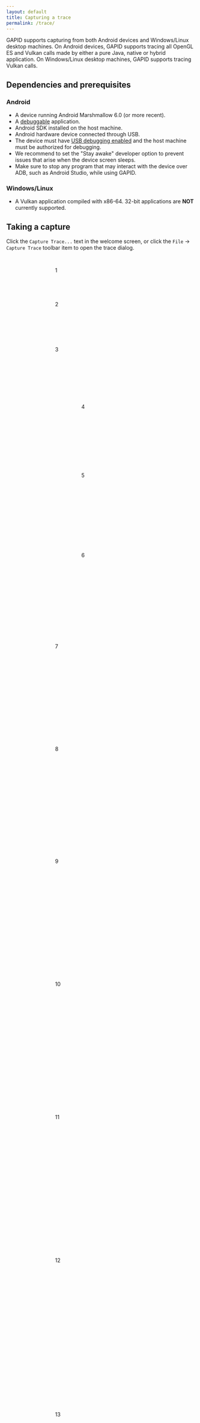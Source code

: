 ```yaml
---
layout: default
title: Capturing a trace
permalink: /trace/
---
```


GAPID supports capturing from both Android devices and Windows/Linux desktop machines. On Android devices, GAPID supports tracing all OpenGL ES and Vulkan calls made by either a pure Java, native or hybrid application. On Windows/Linux desktop machines, GAPID supports tracing Vulkan calls.

## Dependencies and prerequisites

### Android

* A device running Android Marshmallow 6.0 (or more recent).
* A [debuggable](https://developer.android.com/guide/topics/manifest/application-element.html#debug) application.
* Android SDK installed on the host machine.
* Android hardware device connected through USB.
* The device must have [USB debugging enabled](https://developer.android.com/studio/debug/dev-options.html) and the host machine must be authorized for debugging.
* We recommend to set the "Stay awake" developer option to prevent issues that arise when the device screen sleeps.
* Make sure to stop any program that may interact with the device over ADB, such as Android Studio, while using GAPID.

### Windows/Linux

* A Vulkan application compiled with x86-64. 32-bit applications are **NOT** currently supported. 

## Taking a capture

Click the `Capture Trace...` text in the welcome screen, or click the `File` &rarr; `Capture Trace` toolbar item to open the trace dialog.

<div class="callout-img">
  <div style="margin: 43px 130px">1</div>
  <div style="margin: 73px 130px">2</div>
  <div style="margin: 103px 130px">3</div>
  <div style="margin: 135px 200px">4</div>
  <div style="margin: 165px 200px">5</div>
  <div style="margin: 195px 200px">6</div>
  <div style="margin: 225px 130px">7</div>
  <div style="margin: 255px 130px">8</div>
  <div style="margin: 281px 130px">9</div>
  <div style="margin: 309px 130px">10</div>
  <div style="margin: 336px 130px">11</div>
  <div style="margin: 363px 130px">12</div>
  <div style="margin: 392px 130px">13</div>
  <div style="margin: 422px 130px">14</div>
  <img src="../images/capture.png"/>
</div>

<div class="callouts" markdown="block">

1. From the `Device` drop-down, select the device to trace.

1. From the `API` drop-down, select the graphics API you want to trace.

1. Using the `...` button, select the Android Activity or browse the application that you want to trace.

1. Add any command-line `Arguments` that are necessary for your program.

1. Select the `Working Directory` for your program, only valid for tracing on Windows/Linux machines.

1. Set the `Environment Variables` for tracing your program, only valid for tracing on Windows/Linux machines.

1. If you wish to automatically stop tracing after N frames, then use a non-zero number for `Stop After`.

1. If you wish to start tracing as soon as the application is launched, enable the `Trace From Beginning` option. If this option is **NOT** set, then in the tracing dialog, you must press `Start` to start the capture.
<span class="info">Tracing OpenGL ES calls at the middle of the execution of an Android Activity (not from the beginning of the application by disabling this option) is currently an experimental feature. </span>

1. `Disable Buffering` disables the bufferring of the capture data on the tracing device which will slow down the tracing process. But in case of a crash, more the most recent data will be provided.

1. If you would like to erase the package cache before taking the trace, enable the `Clear package cache` option.

1. `Hide Unknown Extensions` hides the Vulkan extensions not supported by GAPID to the application when tracing Vulkan calls. For GLES calls, it does not do anything. GAPID always hide unknown extensions when tracing OpenGL ES calls.

1. If tracing an OpenGL ES application you likely want to keep the `Disable pre-compiled shaders` option enabled. This option fakes no driver support for pre-compiled shaders for OpenGL ES, usually forcing the application to use `glShaderSource()`. GAPID is currently unable to replay captures that uses pre-compiled shaders when tracing for OpenGL ES. This option is invalid when tracing Vulkan Calls.

1. Select an output directory

1. Select an output file name.

</div>

Click `OK` to begin the trace.

## Known issues

<div class="issue" markdown="span">	
Please close any running instances of Android Studio before attempting to take a trace on Android devices. [#911](https://github.com/google/gapid/issues/911)	
</div>
